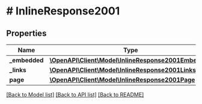 # # InlineResponse2001

## Properties

Name | Type | Description | Notes
------------ | ------------- | ------------- | -------------
**_embedded** | [**\OpenAPI\Client\Model\InlineResponse2001Embedded**](InlineResponse2001Embedded.md) |  | 
**_links** | [**\OpenAPI\Client\Model\InlineResponse2001Links**](InlineResponse2001Links.md) |  | 
**page** | [**\OpenAPI\Client\Model\InlineResponse2001Page**](InlineResponse2001Page.md) |  | 

[[Back to Model list]](../../README.md#documentation-for-models) [[Back to API list]](../../README.md#documentation-for-api-endpoints) [[Back to README]](../../README.md)


